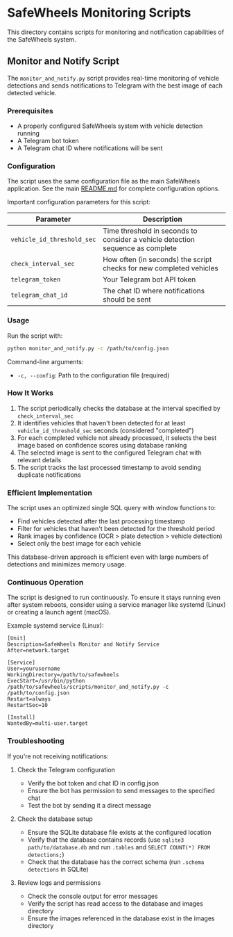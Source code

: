 # SafeWheels Monitoring Scripts

This directory contains scripts for monitoring and notification capabilities of the SafeWheels system.

## Monitor and Notify Script

The `monitor_and_notify.py` script provides real-time monitoring of vehicle detections and sends notifications to Telegram with the best image of each detected vehicle.

### Prerequisites

- A properly configured SafeWheels system with vehicle detection running
- A Telegram bot token
- A Telegram chat ID where notifications will be sent

### Configuration

The script uses the same configuration file as the main SafeWheels application. See the main [README.md](../README.md) for complete configuration options.

Important configuration parameters for this script:

| Parameter | Description |
|-----------|-------------|
| `vehicle_id_threshold_sec` | Time threshold in seconds to consider a vehicle detection sequence as complete |
| `check_interval_sec` | How often (in seconds) the script checks for new completed vehicles |
| `telegram_token` | Your Telegram bot API token |
| `telegram_chat_id` | The chat ID where notifications should be sent |

### Usage

Run the script with:

```bash
python monitor_and_notify.py -c /path/to/config.json
```

Command-line arguments:

- `-c, --config`: Path to the configuration file (required)

### How It Works

1. The script periodically checks the database at the interval specified by `check_interval_sec`
2. It identifies vehicles that haven't been detected for at least `vehicle_id_threshold_sec` seconds (considered "completed")
3. For each completed vehicle not already processed, it selects the best image based on confidence scores using database ranking
4. The selected image is sent to the configured Telegram chat with relevant details
5. The script tracks the last processed timestamp to avoid sending duplicate notifications

### Efficient Implementation

The script uses an optimized single SQL query with window functions to:

- Find vehicles detected after the last processing timestamp
- Filter for vehicles that haven't been detected for the threshold period
- Rank images by confidence (OCR > plate detection > vehicle detection)
- Select only the best image for each vehicle

This database-driven approach is efficient even with large numbers of detections and minimizes memory usage.

### Continuous Operation

The script is designed to run continuously. To ensure it stays running even after system reboots, consider using a service manager like systemd (Linux) or creating a launch agent (macOS).

Example systemd service (Linux):

```
[Unit]
Description=SafeWheels Monitor and Notify Service
After=network.target

[Service]
User=yourusername
WorkingDirectory=/path/to/safewheels
ExecStart=/usr/bin/python /path/to/safewheels/scripts/monitor_and_notify.py -c /path/to/config.json
Restart=always
RestartSec=10

[Install]
WantedBy=multi-user.target
```

### Troubleshooting

If you're not receiving notifications:

1. Check the Telegram configuration
   - Verify the bot token and chat ID in config.json
   - Ensure the bot has permission to send messages to the specified chat
   - Test the bot by sending it a direct message

2. Check the database setup
   - Ensure the SQLite database file exists at the configured location
   - Verify that the database contains records (use `sqlite3 path/to/database.db` and run `.tables` and `SELECT COUNT(*) FROM detections;`)
   - Check that the database has the correct schema (run `.schema detections` in SQLite)
   
3. Review logs and permissions
   - Check the console output for error messages
   - Verify the script has read access to the database and images directory
   - Ensure the images referenced in the database exist in the images directory